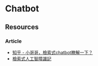 # Chatbot

## Resources

### Article

* [知乎 - 小哥哥，檢索式chatbot瞭解一下？](https://zhuanlan.zhihu.com/p/44539292)
* [檢索式人工智障識記](https://wyydsb.xin/other/chatbot.html)
